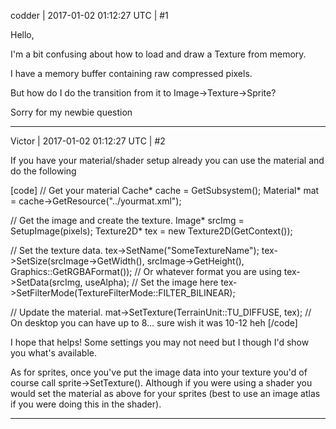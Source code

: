 codder | 2017-01-02 01:12:27 UTC | #1

Hello,

I'm a bit confusing about how to load and draw a Texture from memory.

I have a memory buffer containing raw compressed pixels.

But how do I do the transition from it to Image->Texture->Sprite?

Sorry for my newbie question

-------------------------

Victor | 2017-01-02 01:12:27 UTC | #2

If you have your material/shader setup already you can use the material and do the following

[code]
// Get your material
Cache* cache = GetSubsystem<ResourceCache>();
Material* mat = cache->GetResource<Material>("../yourmat.xml");

// Get the image and create the texture.
Image* srcImg = SetupImage(pixels);
Texture2D* tex = new Texture2D(GetContext());

// Set the texture data.
tex->SetName("SomeTextureName");
tex->SetSize(srcImage->GetWidth(), srcImage->GetHeight(), Graphics::GetRGBAFormat()); // Or whatever format you are using
tex->SetData(srcImg, useAlpha); // Set the image here
tex->SetFilterMode(TextureFilterMode::FILTER_BILINEAR);

// Update the material.
mat->SetTexture(TerrainUnit::TU_DIFFUSE, tex); // On desktop you can have up to 8... sure wish it was 10-12 heh
[/code]

I hope that helps! Some settings you may not need but I though I'd show you what's available. 

As for sprites, once you've put the image data into your texture you'd of course call sprite->SetTexture(). Although if you were using a shader you would set the material as above for your sprites (best to use an image atlas if you were doing this in the shader).

-------------------------


